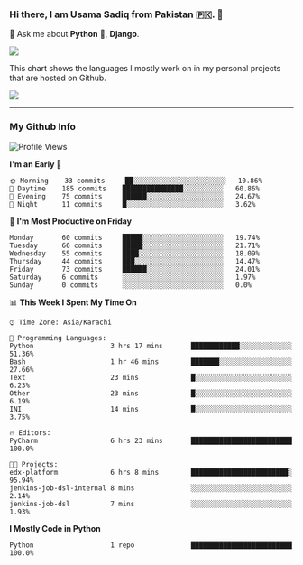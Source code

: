 ### Hi there, I am Usama Sadiq from Pakistan 🇵🇰. 👋

💬 Ask me about **Python** 🐍, **Django**. <!-- , Testing, Docker, Jenkins Automation, -->

<!--  
🗣 I love to talk about
  - Automating day-to-day stuff using Python
  - **Urdu Literature** 📚, **Anime** 💻, **Manga** 📜, **Light Novels** 📜, **Comics** 📱.  
-->

<img align="center" src="https://github-readme-stats.vercel.app/api?username=UsamaSadiq&custom_title=My Stats&show_icons=true&theme=dark&count_private=true&include_all_commits=true" />

This chart shows the languages I mostly work on in my personal projects that are hosted on Github.

<img align="center" src="https://github-readme-stats.vercel.app/api/top-langs/?username=UsamaSadiq&langs_count=10&layout=compact" />

--- 
### My Github Info
<!--START_SECTION:waka-->
![Profile Views](http://img.shields.io/badge/Profile%20Views-0-blue)

**I'm an Early 🐤** 

```text
🌞 Morning    33 commits     ██░░░░░░░░░░░░░░░░░░░░░░░   10.86% 
🌆 Daytime    185 commits    ███████████████░░░░░░░░░░   60.86% 
🌃 Evening    75 commits     ██████░░░░░░░░░░░░░░░░░░░   24.67% 
🌙 Night      11 commits     █░░░░░░░░░░░░░░░░░░░░░░░░   3.62%

```
📅 **I'm Most Productive on Friday** 

```text
Monday       60 commits     █████░░░░░░░░░░░░░░░░░░░░   19.74% 
Tuesday      66 commits     █████░░░░░░░░░░░░░░░░░░░░   21.71% 
Wednesday    55 commits     ████░░░░░░░░░░░░░░░░░░░░░   18.09% 
Thursday     44 commits     ███░░░░░░░░░░░░░░░░░░░░░░   14.47% 
Friday       73 commits     ██████░░░░░░░░░░░░░░░░░░░   24.01% 
Saturday     6 commits      ░░░░░░░░░░░░░░░░░░░░░░░░░   1.97% 
Sunday       0 commits      ░░░░░░░░░░░░░░░░░░░░░░░░░   0.0%

```


📊 **This Week I Spent My Time On** 

```text
⌚︎ Time Zone: Asia/Karachi

💬 Programming Languages: 
Python                   3 hrs 17 mins       ████████████░░░░░░░░░░░░░   51.36% 
Bash                     1 hr 46 mins        ███████░░░░░░░░░░░░░░░░░░   27.66% 
Text                     23 mins             █░░░░░░░░░░░░░░░░░░░░░░░░   6.23% 
Other                    23 mins             █░░░░░░░░░░░░░░░░░░░░░░░░   6.19% 
INI                      14 mins             █░░░░░░░░░░░░░░░░░░░░░░░░   3.75%

🔥 Editors: 
PyCharm                  6 hrs 23 mins       █████████████████████████   100.0%

🐱‍💻 Projects: 
edx-platform             6 hrs 8 mins        ████████████████████████░   95.94% 
jenkins-job-dsl-internal 8 mins              ░░░░░░░░░░░░░░░░░░░░░░░░░   2.14% 
jenkins-job-dsl          7 mins              ░░░░░░░░░░░░░░░░░░░░░░░░░   1.93%

```

**I Mostly Code in Python** 

```text
Python                   1 repo              █████████████████████████   100.0%

```



<!--END_SECTION:waka-->
<!--
**UsamaSadiq/UsamaSadiq** is a ✨ _special_ ✨ repository because its `README.md` (this file) appears on your GitHub profile.

Here are some ideas to get you started:

- 🔭 I’m currently working on ...
- 🌱 I’m currently learning ...
- 👯 I’m looking to collaborate on ...
- 🤔 I’m looking for help with ...
- 📫 How to reach me: ...
- 😄 Pronouns: ...
- ⚡ Fun fact: ...
-->
